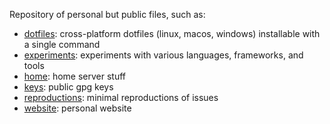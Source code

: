 Repository of personal but public files, such as:

- [dotfiles](./dotfiles): cross-platform dotfiles (linux, macos, windows) installable with a single command
- [experiments](./experiments): experiments with various languages, frameworks, and tools
- [home](./home): home server stuff
- [keys](./keys): public gpg keys
- [reproductions](./reproductions): minimal reproductions of issues
- [website](./website): personal website
